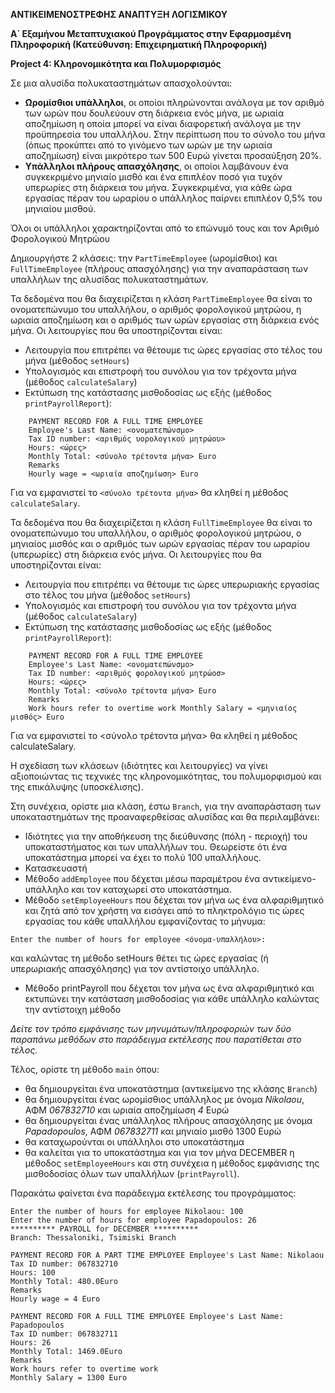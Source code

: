 ﻿**ΑΝΤΙΚΕΙΜΕΝΟΣΤΡΕΦΗΣ ΑΝΑΠΤΥΞΗ ΛΟΓΙΣΜΙΚΟΥ** 

**A΄ Εξαμήνου Μεταπτυχιακού Προγράμματος στην Εφαρμοσμένη Πληροφορική (Κατεύθυνση: Επιχειρηματική Πληροφορική)** 

**Project 4: Κληρονομικότητα και Πολυμορφισμός** 

Σε μια αλυσίδα πολυκαταστημάτων απασχολούνται: 

- **Ωρομίσθιοι υπάλληλοι**, οι οποίοι πληρώνονται ανάλογα με τον αριθμό των ωρών που δουλεύουν  στη  διάρκεια  ενός  μήνα,  με  ωριαία  αποζημίωση  η  οποία  μπορεί  να  είναι διαφορετική ανάλογα με την προϋπηρεσία του υπαλλήλου. Στην περίπτωση που το σύνολο του μήνα (όπως προκύπτει από το γινόμενο των ωρών με την ωριαία αποζημίωση) είναι μικρότερο των 500 Ευρώ γίνεται προσαύξηση 20%.  
- **Υπάλληλοι πλήρους απασχόλησης**, οι οποίοι λαμβάνουν ένα συγκεκριμένο μηνιαίο μισθό και ένα επιπλέον ποσό για τυχόν υπερωρίες στη διάρκεια του μήνα. Συγκεκριμένα, για κάθε ώρα εργασίας πέραν του ωραρίου ο υπάλληλος παίρνει επιπλέον 0,5% του μηνιαίου μισθού.  

Όλοι οι υπάλληλοι χαρακτηρίζονται από το επώνυμό τους και τον Αριθμό Φορολογικού Μητρώου 

Δημιουργήστε  2  κλάσεις:  την  `PartTimeEmployee`  (ωρομίσθιοι)  και  `FullTimeEmployee` (πλήρους  απασχόλησης)  για  την  αναπαράσταση  των  υπαλλήλων  της  αλυσίδας πολυκαταστημάτων. 

Τα δεδομένα που θα διαχειρίζεται η κλάση `PartTimeEmployee` θα είναι το ονοματεπώνυμο του υπαλλήλου, ο αριθμός φορολογικού μητρώου, η ωριαία αποζημίωση και ο  αριθμός των  ωρών εργασίας στη διάρκεια ενός μήνα. Οι λειτουργίες που θα υποστηρίζονται είναι: 

- Λειτουργία  που  επιτρέπει  να  θέτουμε  τις  ώρες  εργασίας  στο  τέλος  του  μήνα  (μέθοδος `setHours`)   
- Υπολογισμός  και  επιστροφή  του  συνόλου  για  τον  τρέχοντα  μήνα  (μέθοδος `calculateSalary`)   
- Εκτύπωση της κατάστασης μισθοδοσίας ως εξής (μέθοδος `printPayrollReport`): 

```
    PAYMENT RECORD FOR A FULL TIME EMPLOYEE         
    Employee's Last Name: <ονοματεπώνσμο> 
    Tax ID number: <αριθμός υορολογικού μητρώου> 
    Hours: <ώρες> 
    Monthly Total: <σύνολο τρέτοντα μήνα> Euro 
    Remarks 
    Hourly wage = <ωριαία αποζημίωση> Euro 
```

Για να εμφανιστεί το `<σύνολο τρέτοντα μήνα>` θα κληθεί η μέθοδος `calculateSalary`. 

Τα δεδομένα που θα διαχειρίζεται η κλάση `FullTimeEmployee` θα είναι το ονοματεπώνυμο του υπαλλήλου,  ο  αριθμός  φορολογικού  μητρώου,  ο  μηνιαίος  μισθός  και  ο  αριθμός  των  ωρών εργασίας  πέραν  του  ωραρίου  (υπερωρίες)  στη  διάρκεια  ενός  μήνα.  Οι  λειτουργίες  που  θα υποστηρίζονται είναι: 

- Λειτουργία που επιτρέπει να θέτουμε τις ώρες υπερωριακής εργασίας στο τέλος του μήνα (μέθοδος `setHours`)    
- Υπολογισμός  και  επιστροφή  του  συνόλου  για  τον  τρέχοντα  μήνα  (μέθοδος `calculateSalary`)    
- Εκτύπωση της κατάστασης μισθοδοσίας ως εξής (μέθοδος `printPayrollReport`): 

```
    PAYMENT RECORD FOR A FULL TIME EMPLOYEE         
    Employee's Last Name: <ονοματεπώνσμο> 
    Tax ID number: <αριθμός φορολογικού μητρώοσ> 
    Hours: <ώρες> 
    Monthly Total: <σύνολο τρέτοντα μήνα> Euro 
    Remarks 
    Work hours refer to overtime work Monthly Salary = <μηνιαίος μισθός> Euro 
```

Για να εμφανιστεί το <σύνολο τρέτοντα μήνα> θα κληθεί η μέθοδος calculateSalary. 

Η  σχεδίαση  των  κλάσεων  (ιδιότητες  και  λειτουργίες)  να  γίνει  αξιοποιώντας  τις  τεχνικές  της κληρονομικότητας, του πολυμορφισμού και της επικάλυψης (υποσκέλισης).  

Στη συνέχεια, ορίστε μια κλάση, έστω `Branch`, για την αναπαράσταση των υποκαταστημάτων της προαναφερθείσας αλυσίδας και θα περιλαμβάνει: 

- Ιδιότητες για την αποθήκευση της διεύθυνσης (πόλη - περιοχή) του υποκαταστήματος και των  υπαλλήλων  του.  Θεωρείστε  ότι  ένα  υποκατάστημα  μπορεί  να  έχει  το  πολύ  100 υπαλλήλους.    
- Κατασκευαστή  
- Μέθοδο `addEmployee` που δέχεται μέσω παραμέτρου ένα αντικείμενο-υπάλληλο και τον καταχωρεί στο υποκατάστημα.  
- Μέθοδο `setEmployeeHours` που δέχεται τον μήνα ως ένα αλφαριθμητικό και ζητά από τον  χρήστη  να  εισάγει  από  το  πληκτρολόγιο  τις  ώρες  εργασίας  του  κάθε  υπαλλήλου εμφανίζοντας το μήνυμα: 

```
Enter the number of hours for employee <όνομα-υπαλλήλου>: 
```

και καλώντας τη μέθοδο setHours θέτει τις ώρες εργασίας (ή υπερωριακής απασχόλησης) για τον αντίστοιχο υπάλληλο. 

- Μέθοδο printPayroll που δέχεται τον μήνα ως ένα αλφαριθμητικό και εκτυπώνει την κατάσταση μισθοδοσίας για κάθε υπάλληλο καλώντας την αντίστοιχη μέθοδο 

*Δείτε τον τρόπο εμφάνισης των μηνυμάτων/πληροφοριών των δύο παραπάνω μεθόδων στο παράδειγμα εκτέλεσης που παρατίθεται στο τέλος.* 

Τέλος, ορίστε τη μέθοδο `main` όπου: 

- θα δημιουργείται ένα υποκατάστημα (αντικείμενο της κλάσης `Branch`)    
- θα δημιουργείται ένας ωρομίσθιος υπάλληλος με όνομα *Nikolaou*, ΑΦΜ *067832710* και ωριαία αποζημίωση *4* Ευρώ   
- θα δημιουργείται ένας υπάλληλος πλήρους απασχόλησης με όνομα *Papadopoulos*, ΑΦΜ *067832711* και μηνιαίο μισθό 1300 Ευρώ   
- θα καταχωρούνται οι υπάλληλοι στο υποκατάστημα   
- θα  καλείται  για  το  υποκατάστημα  και  για  τον  μήνα  DECEMBER  η  μέθοδος `setEmployeeHours` και στη συνέχεια η μέθοδος εμφάνισης της μισθοδοσίας όλων των υπαλλήλων (`printPayroll`).   

Παρακάτω φαίνεται ένα παράδειγμα εκτέλεσης του προγράμματος: 

```
Enter the number of hours for employee Nikolaou: 100 
Enter the number of hours for employee Papadopoulos: 26 
********** PAYROLL for DECEMBER **********
Branch: Thessaloniki, Tsimiski Branch 

PAYMENT RECORD FOR A PART TIME EMPLOYEE Employee's Last Name: Nikolaou 
Tax ID number: 067832710 
Hours: 100 
Monthly Total: 480.0Euro 
Remarks 
Hourly wage = 4 Euro 

PAYMENT RECORD FOR A FULL TIME EMPLOYEE Employee's Last Name: Papadopoulos 
Tax ID number: 067832711 
Hours: 26 
Monthly Total: 1469.0Euro 
Remarks 
Work hours refer to overtime work 
Monthly Salary = 1300 Euro
```
